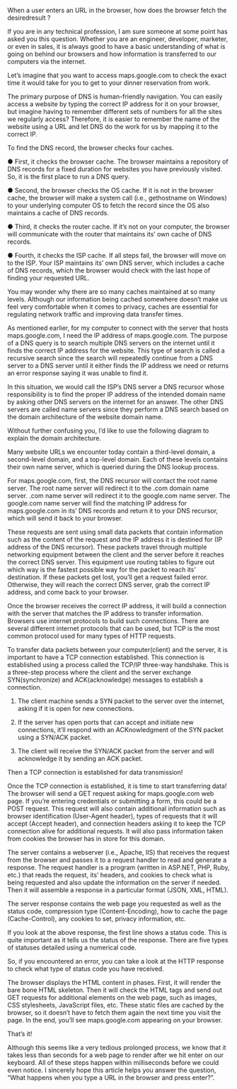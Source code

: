 When a user enters an URL in the browser, how does the browser fetch the desiredresult ?

If you are in any technical profession, I am sure someone at some point has asked you this question. Whether you are an engineer, developer, marketer, or even in sales, it is always good to have a basic understanding of what is going on behind our browsers and how information is transferred to our computers via the internet.

Let’s imagine that you want to access maps.google.com to check the exact time it would take for you to get to your dinner reservation from work.

The primary purpose of DNS is human-friendly navigation. You can easily access a website by typing the correct IP address for it on your browser, but imagine having to remember different sets of numbers for all the sites we regularly access? Therefore, it is easier to remember the name of the website using a URL and let DNS do the work for us by mapping it to the correct IP.

To find the DNS record, the browser checks four caches.

● First, it checks the browser cache. The browser maintains a repository of DNS records for a fixed duration for websites you have previously visited. So, it is the first place to run a DNS query.

● Second, the browser checks the OS cache. If it is not in the browser cache, the browser will make a system call (i.e., gethostname on Windows) to your underlying computer OS to fetch the record since the OS also maintains a cache of DNS records.

● Third, it checks the router cache. If it’s not on your computer, the browser will communicate with the router that maintains its’ own cache of DNS records.

● Fourth, it checks the ISP cache. If all steps fail, the browser will move on to the ISP. Your ISP maintains its’ own DNS server, which includes a cache of DNS records, which the browser would check with the last hope of finding your requested URL.

You may wonder why there are so many caches maintained at so many levels. Although our information being cached somewhere doesn’t make us feel very comfortable when it comes to privacy, caches are essential for regulating network traffic and improving data transfer times.

As mentioned earlier, for my computer to connect with the server that hosts maps.google.com, I need the IP address of maps.google.com. The purpose of a DNS query is to search multiple DNS servers on the internet until it finds the correct IP address for the website. This type of search is called a recursive search since the search will repeatedly continue from a DNS server to a DNS server until it either finds the IP address we need or returns an error response saying it was unable to find it.

In this situation, we would call the ISP’s DNS server a DNS recursor whose responsibility is to find the proper IP address of the intended domain name by asking other DNS servers on the internet for an answer. The other DNS servers are called name servers since they perform a DNS search based on the domain architecture of the website domain name.

Without further confusing you, I’d like to use the following diagram to explain the domain architecture.

Many website URLs we encounter today contain a third-level domain, a second-level domain, and a top-level domain. Each of these levels contains their own name server, which is queried during the DNS lookup process.

For maps.google.com, first, the DNS recursor will contact the root name server. The root name server will redirect it to the .com domain name server. .com name server will redirect it to the google.com name server. The google.com name server will find the matching IP address for maps.google.com in its’ DNS records and return it to your DNS recursor, which will send it back to your browser.

These requests are sent using small data packets that contain information such as the content of the request and the IP address it is destined for (IP address of the DNS recursor). These packets travel through multiple networking equipment between the client and the server before it reaches the correct DNS server. This equipment use routing tables to figure out which way is the fastest possible way for the packet to reach its’ destination. If these packets get lost, you’ll get a request failed error. Otherwise, they will reach the correct DNS server, grab the correct IP address, and come back to your browser.

Once the browser receives the correct IP address, it will build a connection with the server that matches the IP address to transfer information. Browsers use internet protocols to build such connections. There are several different internet protocols that can be used, but TCP is the most common protocol used for many types of HTTP requests.

To transfer data packets between your computer(client) and the server, it is important to have a TCP connection established. This connection is established using a process called the TCP/IP three-way handshake. This is a three-step process where the client and the server exchange SYN(synchronize) and ACK(acknowledge) messages to establish a connection.

1. The client machine sends a SYN packet to the server over the internet, asking if it is open for new connections.

2. If the server has open ports that can accept and initiate new connections, it’ll respond with an ACKnowledgment of the SYN packet using a SYN/ACK packet.

3. The client will receive the SYN/ACK packet from the server and will acknowledge it by sending an ACK packet.

Then a TCP connection is established for data transmission!

Once the TCP connection is established, it is time to start transferring data! The browser will send a GET request asking for maps.google.com web page. If you’re entering credentials or submitting a form, this could be a POST request. This request will also contain additional information such as browser identification (User-Agent header), types of requests that it will accept (Accept header), and connection headers asking it to keep the TCP connection alive for additional requests. It will also pass information taken from cookies the browser has in store for this domain.

The server contains a webserver (i.e., Apache, IIS) that receives the request from the browser and passes it to a request handler to read and generate a response. The request handler is a program (written in ASP.NET, PHP, Ruby, etc.) that reads the request, its’ headers, and cookies to check what is being requested and also update the information on the server if needed. Then it will assemble a response in a particular format (JSON, XML, HTML).

The server response contains the web page you requested as well as the status code, compression type (Content-Encoding), how to cache the page (Cache-Control), any cookies to set, privacy information, etc.

If you look at the above response, the first line shows a status code. This is quite important as it tells us the status of the response. There are five types of statuses detailed using a numerical code.

So, if you encountered an error, you can take a look at the HTTP response to check what type of status code you have received.

The browser displays the HTML content in phases. First, it will render the bare bone HTML skeleton. Then it will check the HTML tags and send out GET requests for additional elements on the web page, such as images, CSS stylesheets, JavaScript files, etc. These static files are cached by the browser, so it doesn’t have to fetch them again the next time you visit the page. In the end, you’ll see maps.google.com appearing on your browser.

That’s it!

Although this seems like a very tedious prolonged process, we know that it takes less than seconds for a web page to render after we hit enter on our keyboard. All of these steps happen within milliseconds before we could even notice. I sincerely hope this article helps you answer the question, “What happens when you type a URL in the browser and press enter?”.